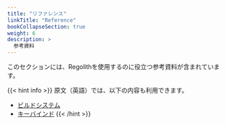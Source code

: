 ```yaml
---
title: "リファレンス"
linkTitle: "Reference"
bookCollapseSection: true
weight: 6
description: >
  参考資料
---
```


このセクションには、Regolithを使用するのに役立つ参考資料が含まれています。

{{< hint info >}}
原文（英語）では、以下の内容も利用できます。

- [ビルドシステム](/docs/reference/build-system)
- [キーバインド](/docs/reference/keybindings)
{{< /hint >}}